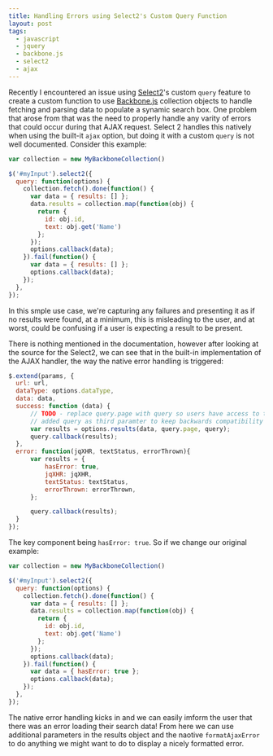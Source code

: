 ```yaml
---
title: Handling Errors using Select2's Custom Query Function
layout: post
tags:
  - javascript
  - jquery
  - backbone.js
  - select2
  - ajax
---
```


Recently I encountered an issue using [Select2][sel2]'s custom `query` feature to create a custom function to use
[Backbone.js][bbjs] collection objects to handle fetching and parsing data to populate a synamic search box.  One
problem that arose from that was the need to properly handle any varity of errors that could occur during that AJAX
request.  Select 2 handles this natively when using the built-it `ajax` option, but doing it with a custom `query`
is not well documented.  Consider this example:

```js
var collection = new MyBackboneCollection()

$('#myInput').select2({
  query: function(options) {
    collection.fetch().done(function() {
      var data = { results: [] };
      data.results = collection.map(function(obj) {
        return {
          id: obj.id,
          text: obj.get('Name')
        };
      });
      options.callback(data);
    }).fail(function() {
      var data = { results: [] };
      options.callback(data);
    });
  },
});
```

In this smple use case, we're capturing any failures and presenting it as if no results were found, at a minimum,
this is misleading to the user, and at worst, could be confusing if a user is expecting a result to be present.

There is nothing mentioned in the documentation, however after looking at the source for the Select2, we can see
that in the built-in implementation of the AJAX handler, the way the native error handling is triggered:

```js
$.extend(params, {
  url: url,
  dataType: options.dataType,
  data: data,
  success: function (data) {
      // TODO - replace query.page with query so users have access to term, page, etc.
      // added query as third paramter to keep backwards compatibility
      var results = options.results(data, query.page, query);
      query.callback(results);
  },
  error: function(jqXHR, textStatus, errorThrown){
      var results = {
          hasError: true,
          jqXHR: jqXHR,
          textStatus: textStatus,
          errorThrown: errorThrown,
      };

      query.callback(results);
  }
});
```

The key component being `hasError: true`.  So if we change our original example:

```js
var collection = new MyBackboneCollection()

$('#myInput').select2({
  query: function(options) {
    collection.fetch().done(function() {
      var data = { results: [] };
      data.results = collection.map(function(obj) {
        return {
          id: obj.id,
          text: obj.get('Name')
        };
      });
      options.callback(data);
    }).fail(function() {
      var data = { hasError: true };
      options.callback(data);
    });
  },
});
```

The native error handling kicks in and we can easily imform the user that there was an error loading their search data!
From here we can use additional parameters in the results object and the naotive `formatAjaxError` to do anything we
might want to do to display a nicely formatted error.

[sel2]: https://ivaynberg.github.io/select2/
[bbjs]: http://backbonejs.org/